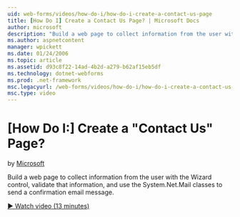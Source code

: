 ```yaml
---
uid: web-forms/videos/how-do-i/how-do-i-create-a-contact-us-page
title: [How Do I] Create a Contact Us Page? | Microsoft Docs
author: microsoft
description: "Build a web page to collect information from the user with the Wizard control, validate that information, and use the System.Net.Mail classes to send a confi..."
ms.author: aspnetcontent
manager: wpickett
ms.date: 01/24/2006
ms.topic: article
ms.assetid: d93c8f22-14ad-4b2d-a279-b62af15eb5df
ms.technology: dotnet-webforms
ms.prod: .net-framework
msc.legacyurl: /web-forms/videos/how-do-i/how-do-i-create-a-contact-us-page
msc.type: video
---
```

[How Do I:] Create a "Contact Us" Page?
====================
by [Microsoft](https://github.com/microsoft)

Build a web page to collect information from the user with the Wizard control, validate that information, and use the System.Net.Mail classes to send a confirmation email message.

[&#9654; Watch video (13 minutes)](https://channel9.msdn.com/Blogs/ASP-NET-Site-Videos/how-do-i-create-a-contact-us-page)

